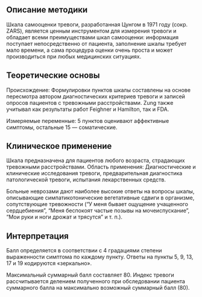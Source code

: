 ﻿
## Описание методики

Шкала самооценки тревоги, разработанная Цунгом в 1971 году (сокр. ZARS), является ценным инструментом для измерения тревоги и обладает всеми преимуществами шкал самооценки: информация поступает непосредственно от пациента, заполнение шкалы требует мало времени, а сама процедура оценки очень проста и может производиться при любых медицинских ситуациях.

## Теоретические основы

Происхождение: Формулировки пунктов шкалы составлены на основе пересмотра автором диагностических критериев тревоги и записей опросов пациентов с тревожными расстройствами. Zung также учитывал как результаты работ Feighner и Hamilton, так и FDA.

Измеряемые переменные: 5 пунктов оценивают аффективные симптомы, остальные 15 — соматические.
## Клиническое применение

Шкала предназначена для пациентов любого возраста, страдающих тревожными расстройствами. Область применения: Диагностические и клинические исследования тревоги, предварительная диагностика патологической тревоги, испытания лекарственных средств.

Больные неврозами дают наиболее высокие ответы на вопросы шкалы, описывающие симпатикотонические вегетативные сдвиги в организме, сопутствующие тревожности (“У меня бывает ощущение учащенного сердцебиения”, “Меня беспокоят частые позывы на мочеиспускание”, “Мои руки и ноги дрожат и трясутся” и т. п.).

## Интерпретация

Балл определяется в соответствии с 4 градациями степени выраженности симптома по каждому пункту. Ответы на пункты 5, 9, 13, 17 и 19 кодируются «зеркально».

Максимальный суммарный балл составляет 80. Индекс тревоги рассчитывается делением полученного при обследовании пациента суммарного балла на максимально возможный суммарный балл (80).

